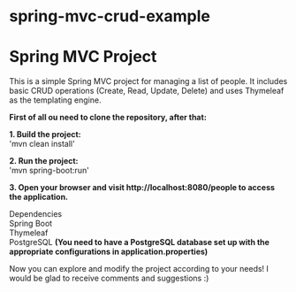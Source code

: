 # spring-mvc-crud-example

# Spring MVC Project

This is a simple Spring MVC project for managing a list of people. It includes basic CRUD operations (Create, Read, Update, Delete) and uses Thymeleaf as the templating engine.

**First of all ou need to clone the repository, after that:**

**1. Build the project:**  
   'mvn clean install'  

**2. Run the project:**  
  'mvn spring-boot:run'  

**3. Open your browser and visit http://localhost:8080/people to access the application.**  


Dependencies  
Spring Boot  
Thymeleaf  
PostgreSQL **(You need to have a PostgreSQL database set up with the appropriate configurations in application.properties)**  

Now you can explore and modify the project according to your needs! I would be glad to receive comments and suggestions :)
